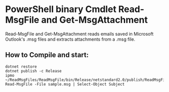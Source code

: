 PowerShell binary Cmdlet Read-MsgFile and Get-MsgAttachment
===========================================================

Read-MsgFile and Get-MsgAttachment reads emails saved in Microsoft Outlook's .msg files and extracts attachments from a .msg file.


How to Compile and start:
-------------------------

```
dotnet restore
dotnet publish -c Release
ipmo ~/ReadMsgFiles/ReadMsgFile/bin/Release/netstandard2.0/publish/ReadMsgFile.dll
Read-MsgFile -File sample.msg | Select-Object Subject 
```



